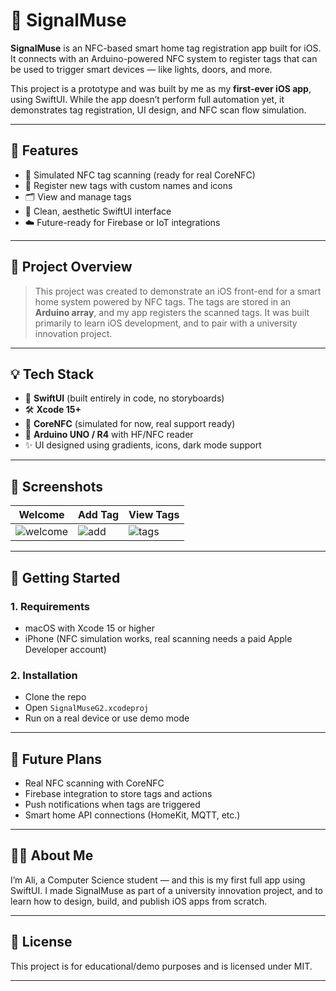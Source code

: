 # 📲 SignalMuse

**SignalMuse** is an NFC-based smart home tag registration app built for iOS. It connects with an Arduino-powered NFC system to register tags that can be used to trigger smart devices — like lights, doors, and more.

This project is a prototype and was built by me as my **first-ever iOS app**, using SwiftUI. While the app doesn’t perform full automation yet, it demonstrates tag registration, UI design, and NFC scan flow simulation.

---

## 🔧 Features

- 📡 Simulated NFC tag scanning (ready for real CoreNFC)
- 📝 Register new tags with custom names and icons
- 🗂 View and manage tags
- 🧼 Clean, aesthetic SwiftUI interface
- ☁️ Future-ready for Firebase or IoT integrations

---

## 🧠 Project Overview

> This project was created to demonstrate an iOS front-end for a smart home system powered by NFC tags. The tags are stored in an **Arduino array**, and my app registers the scanned tags. It was built primarily to learn iOS development, and to pair with a university innovation project.

---

## 💡 Tech Stack

- 🧠 **SwiftUI** (built entirely in code, no storyboards)
- 🛠 **Xcode 15+**
- 📲 **CoreNFC** (simulated for now, real support ready)
- 📶 **Arduino UNO / R4** with HF/NFC reader
- ✨ UI designed using gradients, icons, dark mode support

---

## 📸 Screenshots

| Welcome | Add Tag | View Tags |
|--------|---------|-----------|
| ![welcome]([screens/welcome.png](https://github.com/BoYA212/InovationFest2025/blob/main/screens:welcome.png?raw=true)) | ![add](screens/add.png) | ![tags](screens/tags.png) |

---

## 🚀 Getting Started

### 1. Requirements
- macOS with Xcode 15 or higher
- iPhone (NFC simulation works, real scanning needs a paid Apple Developer account)

### 2. Installation
- Clone the repo
- Open `SignalMuseG2.xcodeproj`
- Run on a real device or use demo mode

---

## 🎯 Future Plans

- Real NFC scanning with CoreNFC
- Firebase integration to store tags and actions
- Push notifications when tags are triggered
- Smart home API connections (HomeKit, MQTT, etc.)

---

## 👨‍💻 About Me

I’m Ali, a Computer Science student — and this is my first full app using SwiftUI. I made SignalMuse as part of a university innovation project, and to learn how to design, build, and publish iOS apps from scratch.

---

## 📜 License

This project is for educational/demo purposes and is licensed under MIT.

---
